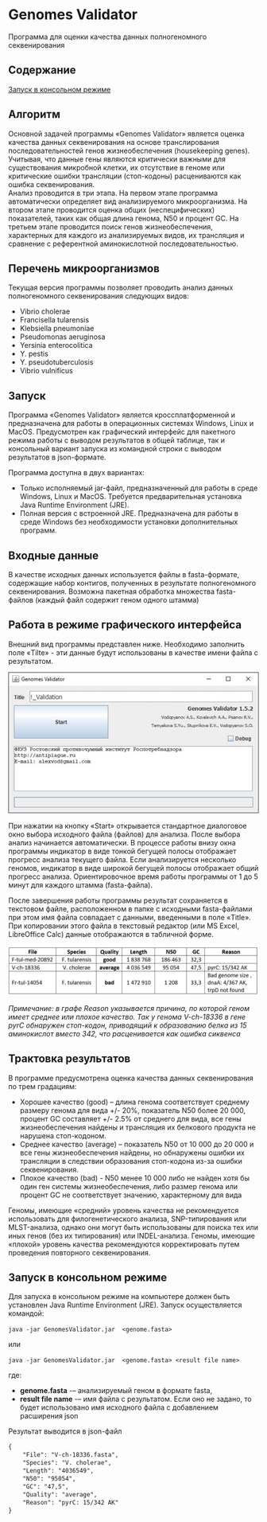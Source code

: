 # Genomes Validator

Программа для оценки качества данных полногеномного секвенирования

## Содержание

[Запуск в консольном режиме](#console)

## Алгоритм

Основной задачей программы «Genomes Validator» является оценка качества данных секвенирования на основе транслирования последовательностей генов жизнеобеспечения (housekeeping genes). Учитывая, что данные гены являются критически важными для существования микробной клетки, их отсутствие в геноме или критические ошибки трансляции (стоп-кодоны) расцениваются как ошибка секвенирования.  
Анализ проводится в три этапа. На первом этапе программа автоматически определяет вид анализируемого микроорганизма. На втором этапе проводится оценка общих (неспецифических) показателей, таких как общая длина генома, N50 и процент GC. На третьем этапе проводится поиск генов жизнеобеспечения, характерных для каждого из анализируемых видов, их трансляция и сравнение с референтной аминокислотной последовательностью.  

## Перечень микроорганизмов

Текущая версия программы позволяет проводить анализ данных полногеномного секвенирования следующих видов:

* Vibrio cholerae
* Francisella tularensis
* Klebsiella pneumoniae
* Pseudomonas aeruginosa 
* Yersinia enterocolitica
* Y. pestis
* Y. pseudotuberculosis
* Vibrio vulnificus

## Запуск

Программа «Genomes Validator» является кроссплатформенной и предназначена для работы в операционных системах Windows, Linux и MacOS. Предусмотрен как графический интерфейс для пакетного режима работы с выводом результатов в общей таблице, так и консольный вариант запуска из командной строки с выводом результатов в json-формате.

Программа доступна в двух вариантах:

* Только исполняемый jar-файл, предназначенный для работы в среде Windows, Linux и MacOS. Требуется предварительная установка Java Runtime Environment (JRE).
* Полная версия с встроенной JRE. Предназначена для работы в среде Windows без необходимости установки дополнительных программ.

## Входные данные

В качестве исходных данных используется файлы в fasta-формате, содержащие набор контигов, полученных в результате полногеномного секвенирования. Возможна пакетная обработка множества fasta-файлов (каждый файл содержит геном одного штамма)

## Работа в режиме графического интерфейса

Внешний вид программы представлен ниже. Необходимо заполнить поле «Tilte» - эти данные будут использованы в качестве имени файла с результатом. 

![Внешний вид программы](img/GenomesValidator.jpg)

При нажатии на кнопку «Start» открывается стандартное диалоговое окно выбора исходного файла (файлов) для анализа. После выбора анализ начинается автоматически. В процессе работы внизу окна программы индикатор в виде тонкой бегущей полосы отображает прогресс анализа текущего файла. Если анализируется несколько геномов, индикатор в виде широкой бегущей полосы отображает общий прогресс анализа. Ориентировочное время работы программы от 1 до 5 минут для каждого штамма (fasta-файла).

После завершения работы программы результат сохраняется в текстовом файле, расположенном в папке с исходными fasta-файлами при этом имя файла совпадает с данными, введенными в поле «Title». При копировании этого файла в текстовый редактор (или MS Excel, LibreOffice Calc) данные отображаются в табличной форме. 

![Таблица - пример результата](img/Table.jpg)

*Примечание: в графе Reason указывается причина, по которой геном имеет среднее или плохое качество. Так у генома V-ch-18336 в гене pyrC обнаружен стоп-кодон, приводящий к образованию белка из 15 аминокислот вместо 342, что расценивается как ошибка сиквенса*

## Трактовка результатов

В программе предусмотрена оценка качества данных секвенирования по трем градациям:

* Хорошее качество (good) – длина генома соответствует среднему размеру генома для вида +/- 20%, показатель N50 более 20 000, процент GC составляет +/- 2.5% от среднего для вида, все гены жизнеобеспечения найдены и трансляция их белкового продукта не нарушена стоп-кодоном.
* Среднее качество (average) – показатель N50 от 10 000 до 20 000 и все гены жизнеобеспечения найдены, но обнаружены ошибки их трансляции в следствии образования стоп-кодона из-за ошибки секвенирования.
* Плохое качество (bad) - N50 менее 10 000 либо не найден хотя бы один ген системы жизнеобеспечения, либо размер генома или процент GC не соответствует значению, характерному для вида

Геномы, имеющие «средний» уровень качества не рекомендуется использовать для филогенетического анализа, SNP-типирования или MLST-анализа, однако они могут быть использованы для поиска тех или иных генов (без их типирования) или INDEL-анализа.
Геномы, имеющие «плохой» уровень качества рекомендуются корректировать путем проведения повторного секвенирования.

## <a name="console">Запуск в консольном режиме</a>

Для запуска в консольном режиме на компьютере должен быть установлен Java Runtime Environment (JRE). Запуск осуществляется командой:

`java -jar GenomesValidator.jar  <genome.fasta>`

или 

`java -jar GenomesValidator.jar  <genome.fasta> <result file name>`

где:
* **genome.fasta** -– анализируемый геном в формате fasta,
* **result file name** -– имя файла с результатом. Если оно не задано, то будет использовано имя исходного файла с добавлением расширения json

Результат выводится в json-файл

```
{
    "File": "V-ch-18336.fasta",
    "Species": "V. cholerae",
    "Length": "4036549",
    "N50": "95054",
    "GC": "47,5",
    "Quality": "average",
    "Reason": "pyrC: 15/342 AK"
}
```





